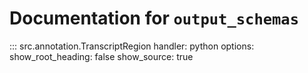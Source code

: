 # Documentation for `output_schemas`

::: src.annotation.TranscriptRegion
handler: python
options:
show_root_heading: false
show_source: true
